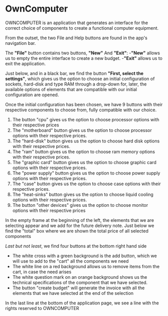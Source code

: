 # OwnComputer
OWNCOMPUTER is an application that generates an interface for the correct choice of components
to create a functional computer equipment.

From the outset, the two File and Help buttons are found in the app's navigation bar.

The **"File"** button contains two buttons, **"New"** And **"Exit"**:
-**"New"** allows us to empty the entire interface to create a new budget.
-**"Exit"** allows us to exit the application.


Just below, and in a black bar, we find the button **"First, select the settings"**, which gives us the
option to choose an initial configuration of sockets, hard-disk and type RAM through a drop-down
for, later, the available options of elements that are compatible with our initial configuration are opened.

Once the initial configuration has been chosen, we have 9 buttons with their respective components to choose from, fully compatible
with our choice.

1. The button "cpu" gives us the option to choose processor options with their respective prices
2. The "motherboard" button gives us the option to choose processor options with their respective prices.
3. The "hard-disk" button gives us the option to choose hard disk options with their respective prices.
4. The "ram" button gives us the option to choose ram memory options with their respective prices.
5. The "graphic card" button gives us the option to choose graphic card options with their respective prices.
6. The "power supply" button gives us the option to choose power supply options with their respective prices.
7. The "case" button gives us the option to choose case options with their respective prices.
8. The "heat-sinks" button gives us the option to choose liquid cooling options with their respective prices.
9. The button "other devices" gives us the option to choose monitor options with their respective prices

In the empty frame at the beginning of the left, the elements that we are selecting appear
and we add for the future delivery note. Just below we find the "total" box where we are shown
the total price of all selected components

*Last but not least*, we find four buttons at the bottom right hand side

- The white cross with a green background is the add button, which we will use to add to the "cart" all the components we need
- The white line on a red background allows us to remove items from the cart, in case the need arises
- The white question mark on an orange background shows us the technical specifications of the component that we have selected.
- The button "create budget" will generate the invoice with all the elements that we have selected at the end of the selection

In the last line at the bottom of the application page, we see a line with the rights reserved to OWNCOMPUTER